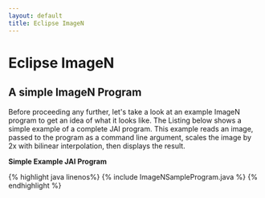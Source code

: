 ```yaml
---
layout: default
title: Eclipse ImageN
---
```

# Eclipse ImageN

## A simple ImageN Program

Before proceeding any further, let's take a look at an example ImageN program to get an idea of what it looks like. The Listing below shows a simple example of a complete JAI program. This example reads an image, passed to the program as a command line argument, scales the image by 2x with bilinear interpolation, then displays the result.

**Simple Example JAI Program**

{% highlight java linenos%}
{% include ImageNSampleProgram.java %}
{% endhighlight %}